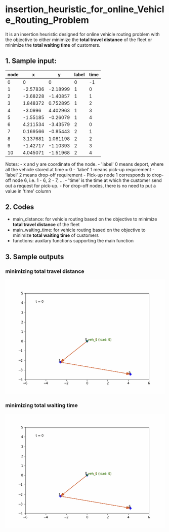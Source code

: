 # insertion_heuristic_for_online_Vehicle_Routing_Problem
It is an insertion heuristic designed for online vehicle routing problem with the objective to either minimize the **total travel distance** of the fleet or minimize the **total waiting time** of customers.

## 1. Sample input:

| node | x | y | label | time |
| --- | --- | --- | --- | --- |
| 0 | 0 | 0 | 0 | -1 |
| 1 | -2.57836 | -2.18999 | 1 | 0 |
| 2 | -3.68228 | -1.40857 | 1 | 1 |
| 3 | 1.848372 | 0.752895 | 1 | 2 |
| 4 | -3.0996 | 4.402963 | 1 | 3 |
| 5 | -1.55185 | -0.26079 | 1 | 4 |
| 6 | 4.211534 | -3.43579 | 2 | 0 |
| 7 | 0.169566 | -0.85443 | 2 | 1 |
| 8 | 3.137681 | 1.081198 | 2 | 2 |
| 9 | -1.42717 | -1.10393 | 2 | 3 |
| 10 | 4.045071 | -1.51968 | 2 | 4 |

Notes:
    - x and y are coordinate of the node.
    - 'label' 0 means deport, where all the vehicle stored at time = 0
    - 'label' 1 means pick-up requirement
    - 'label' 2 means drop-off requirement
    - Pick-up node 1 corresponds to drop-off node 6, i.e. 1 - 6, 2 - 7, ...
    - 'time' is the time at which the customer send out a request for pick-up. 
    - For drop-off nodes, there is no need to put a value in 'time' column

## 2. Codes
- main_distance: for vehicle routing based on the objective to minimize **total travel distance** of the fleet
- main_waiting_time: for vehicle routing based on the objective to minimize **total waiting time** of customers
- functions: auxilary functions supporting the main function

## 3. Sample outputs
### minimizing total travel distance
![vrp_min_distance.gif](img/vrp_min_distance.gif?raw=true "Minimizing total travel distance")
### minimizing total waiting time
![vrp_min_waiting_time.gif](img/vrp_min_waiting_time.gif?raw=true "Minimizing total waiting time")

